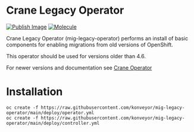 # Crane Legacy Operator
[![Publish Image](https://github.com/konveyor/mig-legacy-operator/actions/workflows/publish.yml/badge.svg)](https://github.com/konveyor/mig-legacy-operator/actions/workflows/publish.yml)
[![Molecule](https://github.com/konveyor/mig-legacy-operator/actions/workflows/molecule.yml/badge.svg)](https://github.com/konveyor/mig-legacy-operator/actions/workflows/molecule.yml)

Crane Legacy Operator (mig-legacy-operator) performs an install of basic components for enabling migrations from old versions of OpenShift.

This operator should be used for versions older than 4.6.

For newer versions and documentation see [Crane Operator](https://github.com/konveyor/mig-operator)

# Installation
```
oc create -f https://raw.githubusercontent.com/konveyor/mig-legacy-operator/main/deploy/operator.yml
oc create -f https://raw.githubusercontent.com/konveyor/mig-legacy-operator/main/deploy/controller.yml
```
